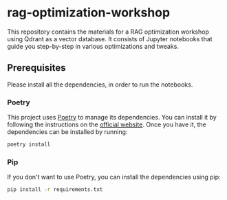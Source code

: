 # rag-optimization-workshop

This repository contains the materials for a RAG optimization workshop using Qdrant as a vector database.
It consists of Jupyter notebooks that guide you step-by-step in various optimizations and tweaks.

## Prerequisites

Please install all the dependencies, in order to run the notebooks.

### Poetry

This project uses [Poetry](https://python-poetry.org/) to manage its dependencies. You can install it by following the instructions on the [official website](https://python-poetry.org/docs/#installation).
Once you have it, the dependencies can be installed by running:

```bash
poetry install
```

### Pip

If you don't want to use Poetry, you can install the dependencies using pip:

```bash
pip install -r requirements.txt
```

